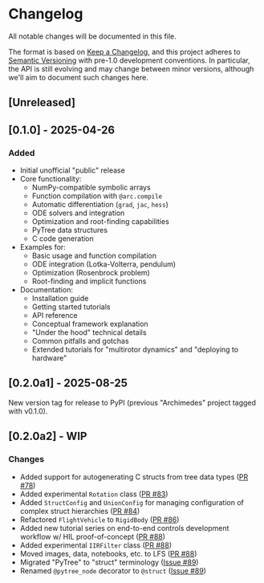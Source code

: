 # Changelog

All notable changes will be documented in this file.

The format is based on [Keep a Changelog](https://keepachangelog.com/en/1.0.0/), and this project adheres to [Semantic Versioning](https://semver.org/spec/v2.0.0.html) with pre-1.0 development conventions.
In particular, the API is still evolving and may change between minor versions, although we'll aim to document such changes here.

## [Unreleased]

## [0.1.0] - 2025-04-26

### Added
- Initial unofficial "public" release
- Core functionality:
  - NumPy-compatible symbolic arrays
  - Function compilation with `@arc.compile`
  - Automatic differentiation (`grad`, `jac`, `hess`)
  - ODE solvers and integration
  - Optimization and root-finding capabilities
  - PyTree data structures
  - C code generation
- Examples for:
  - Basic usage and function compilation
  - ODE integration (Lotka-Volterra, pendulum)
  - Optimization (Rosenbrock problem)
  - Root-finding and implicit functions
- Documentation:
  - Installation guide
  - Getting started tutorials
  - API reference
  - Conceptual framework explanation
  - "Under the hood" technical details
  - Common pitfalls and gotchas
  - Extended tutorials for "multirotor dynamics" and "deploying to hardware"

## [0.2.0a1] - 2025-08-25

New version tag for release to PyPI (previous "Archimedes" project tagged with v0.1.0).

## [0.2.0a2] - WIP

### Changes

- Added support for autogenerating C structs from tree data types ([PR #78](https://github.com/PineTreeLabs/archimedes/pull/78))
- Added experimental `Rotation` class ([PR #83](https://github.com/PineTreeLabs/archimedes/pull/83))
- Added `StructConfig` and `UnionConfig` for managing configuration of complex struct hierarchies ([PR #84](https://github.com/PineTreeLabs/archimedes/pull/84))
- Refactored `FlightVehicle` to `RigidBody` ([PR #86](https://github.com/PineTreeLabs/archimedes/pull/86))
- Added new tutorial series on end-to-end controls development workflow w/ HIL proof-of-concept ([PR #88](https://github.com/PineTreeLabs/archimedes/pull/88))
- Added experimental `IIRFilter` class ([PR #88](https://github.com/PineTreeLabs/archimedes/pull/88))
- Moved images, data, notebooks, etc. to LFS ([PR #88](https://github.com/PineTreeLabs/archimedes/pull/88))
- Migrated "PyTree" to "struct" terminology ([Issue #89](https://github.com/PineTreeLabs/archimedes/issues/89))
- Renamed `@pytree_node` decorator to `@struct` ([Issue #89](https://github.com/PineTreeLabs/archimedes/issues/89))